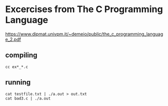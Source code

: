 # Excercises from The C Programming Language
https://www.dipmat.univpm.it/~demeio/public/the_c_programming_language_2.pdf


## compiling
```
cc ex*_*.c
```

## running
```
cat testfile.txt | ./a.out > out.txt
cat bad3.c | ./a.out
```